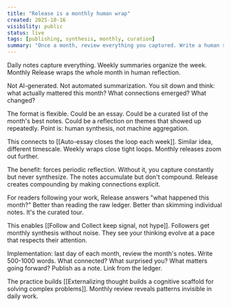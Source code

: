 ```yaml
---
title: "Release is a monthly human wrap"
created: 2025-10-16
visibility: public
status: live
tags: [publishing, synthesis, monthly, curation]
summary: "Once a month, review everything you captured. Write a human synthesis. What mattered? What connected? What changed your thinking?"
---
```


Daily notes capture everything. Weekly summaries organize the week. Monthly Release wraps the whole month in human reflection.

Not AI-generated. Not automated summarization. You sit down and think: what actually mattered this month? What connections emerged? What changed?

The format is flexible. Could be an essay. Could be a curated list of the month's best notes. Could be a reflection on themes that showed up repeatedly. Point is: human synthesis, not machine aggregation.

This connects to [[Auto-essay closes the loop each week]]. Similar idea, different timescale. Weekly wraps close tight loops. Monthly releases zoom out further.

The benefit: forces periodic reflection. Without it, you capture constantly but never synthesize. The notes accumulate but don't compound. Release creates compounding by making connections explicit.

For readers following your work, Release answers "what happened this month?" Better than reading the raw ledger. Better than skimming individual notes. It's the curated tour.

This enables [[Follow and Collect keep signal, not hype]]. Followers get monthly synthesis without noise. They see your thinking evolve at a pace that respects their attention.

Implementation: last day of each month, review the month's notes. Write 500-1000 words. What connected? What surprised you? What matters going forward? Publish as a note. Link from the ledger.

The practice builds [[Externalizing thought builds a cognitive scaffold for solving complex problems]]. Monthly review reveals patterns invisible in daily work.
